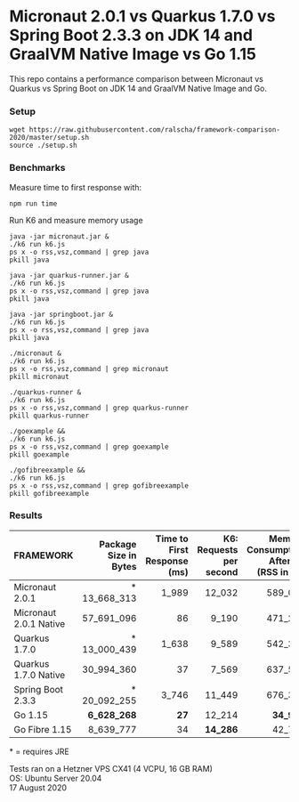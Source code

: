 # Micronaut 2.0.1  vs Quarkus 1.7.0 vs Spring Boot 2.3.3 on JDK 14 and GraalVM Native Image vs Go 1.15

This repo contains a performance comparison between Micronaut vs Quarkus vs Spring Boot on JDK 14 and GraalVM Native Image and Go.    

### Setup

```
wget https://raw.githubusercontent.com/ralscha/framework-comparison-2020/master/setup.sh
source ./setup.sh
```

### Benchmarks

Measure time to first response with:
```
npm run time
```

Run K6 and measure memory usage

```
java -jar micronaut.jar &
./k6 run k6.js
ps x -o rss,vsz,command | grep java
pkill java

java -jar quarkus-runner.jar &
./k6 run k6.js
ps x -o rss,vsz,command | grep java
pkill java

java -jar springboot.jar &
./k6 run k6.js
ps x -o rss,vsz,command | grep java
pkill java

./micronaut &
./k6 run k6.js
ps x -o rss,vsz,command | grep micronaut
pkill micronaut

./quarkus-runner &
./k6 run k6.js
ps x -o rss,vsz,command | grep quarkus-runner
pkill quarkus-runner

./goexample &&
./k6 run k6.js
ps x -o rss,vsz,command | grep goexample
pkill goexample

./gofibreexample &&
./k6 run k6.js
ps x -o rss,vsz,command | grep gofibreexample
pkill gofibreexample
```


### Results

| FRAMEWORK | Package Size in Bytes | Time to First Response (ms) | K6: Requests per second | Memory Consumption After K6 (RSS in kB) |
|---|--:|--:|--:|--:|
| Micronaut 2.0.1 | * 13_668_313 | 1_989 | 12_032 | 589_006 |
| Micronaut 2.0.1 Native | 57_691_096 | 86 | 9_190 | 471_288 |
| Quarkus 1.7.0 | * 13_000_439 | 1_638 | 9_589 | 542_336 |
| Quarkus 1.7.0 Native | 30_994_360 | 37 | 7_569 | 637_588 |
| Spring Boot 2.3.3 | * 20_092_255 |3_746 | 11_449 | 676_315 |
| Go 1.15 | **6_628_268** | **27** | 12_214 | **34_921** |
| Go Fibre 1.15 | 8_639_777 | 34 | **14_286** | 42_756 |

\* = requires JRE

Tests ran on a Hetzner VPS CX41 (4 VCPU, 16 GB RAM)      
OS: Ubuntu Server 20.04     
17 August 2020

